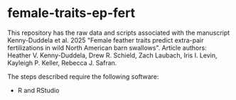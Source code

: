 # female-traits-ep-fert
This repository has the raw data and scripts associated with the manuscript Kenny-Duddela et al. 2025 "Female feather traits predict extra-pair fertilizations in wild North American barn swallows".
Article authors: Heather V. Kenny-Duddela, Drew R. Schield, Zach Laubach, Iris I. Levin, Kayleigh P. Keller, Rebecca J. Safran.

The steps described require the following software: 

* R and RStudio



